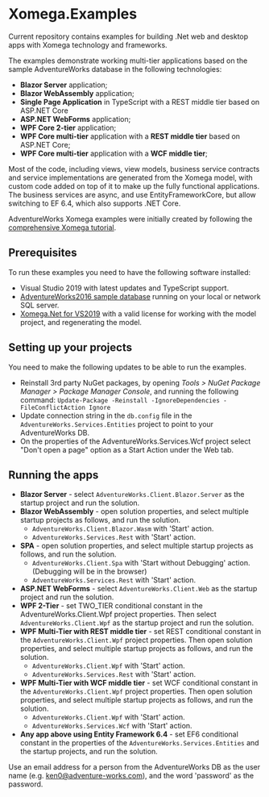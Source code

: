 # Xomega.Examples
Current repository contains examples for building .Net web and desktop apps with Xomega technology and frameworks.

The examples demonstrate working multi-tier applications based on the sample AdventureWorks database in the following technologies:
- **Blazor Server** application;
- **Blazor WebAssembly** application;
- **Single Page Application** in TypeScript with a REST middle tier based on ASP.NET Core
- **ASP.NET WebForms** application;
- **WPF Core 2-tier** application;
- **WPF Core multi-tier** application with a **REST middle tier** based on ASP.NET Core;
- **WPF Core multi-tier** application with a **WCF middle tier**;

Most of the code, including views, view models, business service contracts and service implementations are generated from the Xomega model, with custom code added on top of it to make up the fully functional applications. The business services are async, and use EntityFrameworkCore, but allow switching to EF 6.4, which also supports .NET Core.

AdventureWorks Xomega examples were initially created by following the [comprehensive Xomega tutorial](https://xomega.net/Tutorials/WalkThrough.aspx).

## Prerequisites
To run these examples you need to have the following software installed:
- Visual Studio 2019 with latest updates and TypeScript support.
- [AdventureWorks2016 sample database](https://github.com/Microsoft/sql-server-samples/releases/download/adventureworks/AdventureWorks2016.bak) running on your local or network SQL server.
- [Xomega.Net for VS2019](https://xomega.net/System/Download.aspx) with a valid license for working with the model project, and regenerating the model.

## Setting up your projects
You need to make the following updates to be able to run the examples.
- Reinstall 3rd party NuGet packages, by opening _Tools > NuGet Package Manager > Package Manager Console_, and running the following command: `Update-Package -Reinstall -IgnoreDependencies -FileConflictAction Ignore`
- Update connection string in the `db.config` file in the `AdventureWorks.Services.Entities` project to point to your AdventureWorks DB.
- On the properties of the AdventureWorks.Services.Wcf project select "Don't open a page" option as a Start Action under the Web tab.

## Running the apps
* **Blazor Server** - select `AdventureWorks.Client.Blazor.Server` as the startup project and run the solution.
* **Blazor WebAssembly** - open solution properties, and select multiple startup projects as follows, and run the solution.
  * `AdventureWorks.Client.Blazor.Wasm` with 'Start' action.
  * `AdventureWorks.Services.Rest` with 'Start' action.
* **SPA** - open solution properties, and select multiple startup projects as follows, and run the solution.
  * `AdventureWorks.Client.Spa` with 'Start without Debugging' action. (Debugging will be in the browser)
  * `AdventureWorks.Services.Rest` with 'Start' action.
* **ASP.NET WebForms** - select `AdventureWorks.Client.Web` as the startup project and run the solution.
* **WPF 2-Tier** - set TWO_TIER conditional constant in the AdventureWorks.Client.Wpf project properties.
  Then select `AdventureWorks.Client.Wpf` as the startup project and run the solution.
* **WPF Multi-Tier with REST middle tier** - set REST conditional constant in the `AdventureWorks.Client.Wpf` project properties.
  Then open solution properties, and select multiple startup projects as follows, and run the solution.
  * `AdventureWorks.Client.Wpf` with 'Start' action.
  * `AdventureWorks.Services.Rest` with 'Start' action.
* **WPF Multi-Tier with WCF middle tier** - set WCF conditional constant in the `AdventureWorks.Client.Wpf` project properties.
  Then open solution properties, and select multiple startup projects as follows, and run the solution.
  * `AdventureWorks.Client.Wpf` with 'Start' action.
  * `AdventureWorks.Services.Wcf` with 'Start' action.
* **Any app above using Entity Framework 6.4** - set EF6 conditional constant in the properties of the `AdventureWorks.Services.Entities`
  and the startup projects, and run the solution.

Use an email address for a person from the AdventureWorks DB as the user name (e.g. ken0@adventure-works.com), and the word 'password' as the password.
